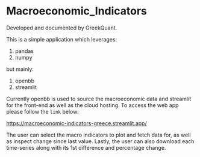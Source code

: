 # Macroeconomic_Indicators

Developed and documented by GreekQuant.

This is a simple application which leverages:
1. pandas
2. numpy

but mainly:
1. openbb
2. streamlit

Currently openbb is used to source the macroeconomic data and streamlit for the front-end as well as the cloud hosting. To access the web app please follow the `link` below:

https://macroeconomic-indicators-greece.streamlit.app/

The user can select the macro indicators to plot and fetch data for, as well as inspect change since last value. Lastly, the user can also download each time-series along with its 1st difference and percentage change.
